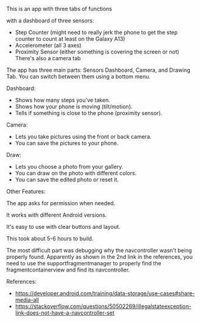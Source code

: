 This is an app with three tabs of functions

with a dashboard of three sensors:
- Step Counter (might need to really jerk the phone to get the step counter to count at least on the Galaxy A13)
- Accelerometer (all 3 axes)
- Proximity Sensor (either something is covering the screen or not)
There's also a camera tab


The app has three main parts: Sensors Dashboard, Camera, and Drawing Tab.
You can switch between them using a bottom menu.

Dashboard:
- Shows how many steps you've taken.
- Shows how your phone is moving (tilt/motion).
- Tells if something is close to the phone (proximity sensor).

Camera:
- Lets you take pictures using the front or back camera.
- You can save the pictures to your phone.

Draw:
- Lets you choose a photo from your gallery.
- You can draw on the photo with different colors.
- You can save the edited photo or reset it.

Other Features:

The app asks for permission when needed.

It works with different Android versions.

It's easy to use with clear buttons and layout.


This took about 5-6 hours to build. 

The most difficult part was debugging why the navcontroller wasn't being properly found. Apparently as shown in the 2nd link in the references, you need to use the supportfragmentmanager to properly find the fragmentcontainerview and find its navcontroller. 

References:
- https://developer.android.com/training/data-storage/use-cases#share-media-all
- https://stackoverflow.com/questions/50502269/illegalstateexception-link-does-not-have-a-navcontroller-set